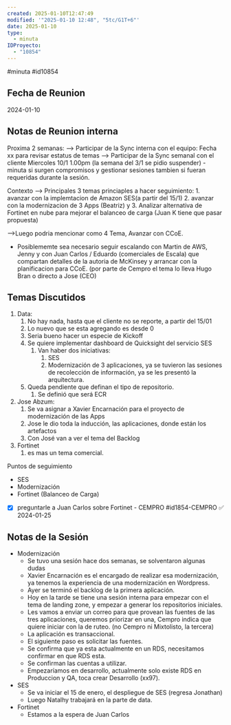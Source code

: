 ```yaml
---
created: 2025-01-10T12:47:49
modified: '"2025-01-10 12:48", "5tc/G1T+6"'
date: 2025-01-10
type:
  - minuta
IDProyecto:
  - "10854"
---
```


#minuta 
#id10854

## Fecha de Reunion
2024-01-10
## Notas de Reunion interna

Proxima 2 semanas: --> Participar de la Sync interna con el equipo: Fecha xx para revisar estatus de temas --> Participar de la Sync semanal con el cliente Miercoles 10/1 1.00pm (la semana del 3/1 se pidio suspender) - minuta si surgen compromisos y gestionar sesiones tambien si fueran requeridas durante la sesión. 

Contexto --> Principales 3 temas princiaples a hacer seguimiento: 1. avanzar con la implemtacion de Amazon SES(a partir del 15/1)  2. avanzar con la modernizacion de 3 Apps (Beatriz) y 3. Analizar alternativa de Fortinet en nube para mejorar el balanceo de carga (Juan K tiene que pasar propuesta) 

-->Luego podria mencionar como 4 Tema, Avanzar con CCoE. 
- Posiblememte sea necesario seguir escalando con Martin de AWS, Jenny y con Juan Carlos / Eduardo (comerciales de Escala) que compartan detalles de la autoria de McKinsey y arrancar con la planificacion para CCoE. (por parte de Cempro el tema lo lleva Hugo Bran o directo a Jose (CEO)

## Temas Discutidos
1. Data:
	1. No hay nada, hasta que el cliente no se reporte, a partir del 15/01
	2. Lo nuevo que se esta agregando es desde 0
	3. Seria bueno hacer un especie de Kickoff
	4. Se quiere implementar dashboard de Quicksight del servicio SES
		1. Van haber dos iniciativas: 
			1. SES
			2. Modernización de 3 aplicaciones, ya se tuvieron las sesiones de recolección de información, ya se les presentó la arquitectura.
	5. Queda pendiente que definan el tipo de repositorio.
		1. Se definió que será ECR
2. Jose Abzum:
	1. Se va asignar a Xavier Encarnación para el proyecto de modernización de las Apps
	2. Jose le dio toda la inducción, las aplicaciones, donde están los artefactos
	3. Con José van a ver el tema del Backlog
3. Fortinet
	1. es mas un tema comercial.

Puntos de seguimiento
- SES
- Modernización
- Fortinet (Balanceo de Carga) 

- [x] preguntarle a Juan Carlos sobre Fortinet - CEMPRO #id1854-CEMPRO ✅ 2024-01-25

## Notas de la Sesión


- Modernización
	- Se tuvo una sesión hace dos semanas, se solventaron algunas dudas
	- Xavier Encarnación es el encargado de realizar esa modernización, ya tenemos la experiencia de una modernización en Wordpress.
	- Ayer se terminó el backlog de la primera aplicación.
	- Hoy en la tarde se tiene una sesión interna para empezar con el tema de landing zone, y empezar a generar los repositorios iniciales.
	- Les vamos a enviar un correo para que provean las fuentes de las tres aplicaciones, queremos priorizar en una, Cempro indica que quiere iniciar con la de ruteo. (no Cempro ni Mixtolisto, la tercera)
	- La aplicación es transaccional.
	- El siguiente paso es solicitar las fuentes.
	- Se confirma que ya esta actualmente en un RDS, necesitamos confirmar en que RDS esta.
	- Se confirman las cuentas a utilizar.
	- Empezaríamos en desarrollo, actualmente solo existe RDS en Produccion y QA, toca crear Desarrollo (xx97).
- SES
	- Se va iniciar el 15 de enero, el despliegue de SES (regresa Jonathan)
	- Luego Natalhy trabajará en la parte de data.
- Fortinet
	- Estamos a la espera de Juan Carlos


